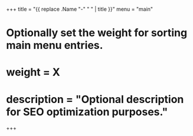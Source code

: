 +++
title = "{{ replace .Name "-" " " | title }}"
menu = "main"
# Optionally set the weight for sorting main menu entries.
# weight = X
# description = "Optional description for SEO optimization purposes."
+++
